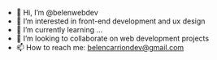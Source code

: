 - 👋 Hi, I’m @belenwebdev
- 👀 I’m interested in front-end development and ux design
- 🌱 I’m currently learning ...
- 💞️ I’m looking to collaborate on web development projects
- 📫 How to reach me: belencarriondev@gmail.com

<!---
belenwebdev/belenwebdev is a ✨ special ✨ repository because its `README.md` (this file) appears on your GitHub profile.
You can click the Preview link to take a look at your changes.
--->
